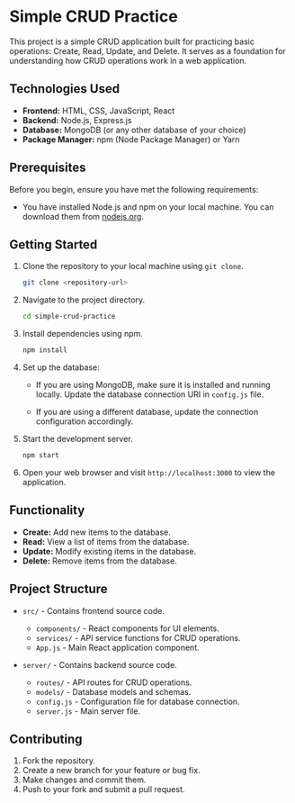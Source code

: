 # Simple CRUD Practice

This project is a simple CRUD application built for practicing basic operations: Create, Read, Update, and Delete. It serves as a foundation for understanding how CRUD operations work in a web application.

## Technologies Used

- **Frontend:** HTML, CSS, JavaScript, React
- **Backend:** Node.js, Express.js
- **Database:** MongoDB (or any other database of your choice)
- **Package Manager:** npm (Node Package Manager) or Yarn

## Prerequisites

Before you begin, ensure you have met the following requirements:

- You have installed Node.js and npm on your local machine. You can download them from [nodejs.org](https://nodejs.org/).

## Getting Started

1. Clone the repository to your local machine using `git clone`.

    ```sh
    git clone <repository-url>
    ```

2. Navigate to the project directory.

    ```sh
    cd simple-crud-practice
    ```

3. Install dependencies using npm.

    ```sh
    npm install
    ```

4. Set up the database:
   
   - If you are using MongoDB, make sure it is installed and running locally. Update the database connection URI in `config.js` file.
   
   - If you are using a different database, update the connection configuration accordingly.

5. Start the development server.

    ```sh
    npm start
    ```

6. Open your web browser and visit `http://localhost:3000` to view the application.

## Functionality

- **Create:** Add new items to the database.
- **Read:** View a list of items from the database.
- **Update:** Modify existing items in the database.
- **Delete:** Remove items from the database.

## Project Structure

- `src/` - Contains frontend source code.
  - `components/` - React components for UI elements.
  - `services/` - API service functions for CRUD operations.
  - `App.js` - Main React application component.

- `server/` - Contains backend source code.
  - `routes/` - API routes for CRUD operations.
  - `models/` - Database models and schemas.
  - `config.js` - Configuration file for database connection.
  - `server.js` - Main server file.

## Contributing

1. Fork the repository.
2. Create a new branch for your feature or bug fix.
3. Make changes and commit them.
4. Push to your fork and submit a pull request.

